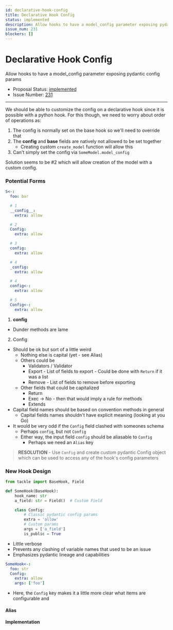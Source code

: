 ```yaml
---
id: declarative-hook-config
title: Declarative Hook Config
status: implemented
description: Allow hooks to have a model_config parameter exposing pydantic config params
issue_num: 231
blockers: []
---
```

[//]: # (--start-header--DO NOT MODIFY)

# Declarative Hook Config

Allow hooks to have a model_config parameter exposing pydantic config params

- Proposal Status: [implemented](README.md#status)
- Issue Number: [231](https://github.com/sudoblockio/tackle/issue/231)
---
[//]: # (--end-header--start-body--MODIFY)

We should be able to customize the config on a declarative hook since it is possible with a python hook. For this though, we need to worry about order of operations as:  

1. The config is normally set on the base hook so we'll need to override that
2. The __config__ and __base__ fields are natively not allowed to be set together
    - Creating custom `create_model` function will allow this
3. Can't simply set the config via `SomeModel.model_config`

Solution seems to be #2 which will allow creation of the model with a custom config.


### Potential Forms

```yaml
S<-:
  foo: bar

  # 1
  __config__:
    extra: allow

  # 2
  Config:
    extra: allow

  # 3
  config:
    extra: allow

  # 4
  _config:
    extra: allow

  # 4
  config<-:
    extra: allow

  # 5
  Config<-:
    extra: allow
```

1. __config__
- Dunder methods are lame

2. Config
- Should be ok but sort of a little weird
  - Nothing else is capital (yet - see Alias)
  - Others could be
    - Validators / Validator
    - Export - List of fields to export - Could be done with `Return` if it was a list
    - Remove - List of fields to remove before exporting
  - Other fields that could be capitalized
    - Return
    - Exec -> No - then that would imply a rule for methods
    - Extends
- Capital field names should be based on convention methods in general
  - Capital fields names shouldn't have explicit meaning (looking at you Go)
- It would be very odd if the `Config` field clashed with someones schema
  - Perhaps `config`, but not `Config`
  - Either way, the input field `config` should be aliasable to `Config`
    - Perhaps we need an `Alias` key

> **RESOLUTION** - Use `Config` and create custom pydantic Config object which can be used to access any of the hook's config parameters

### New Hook Design

```python
from tackle import BaseHook, Field

def SomeHook(BaseHook):
    hook_name: str
    a_field: str = Field()  # Custom Field

    class Config:
        # Classic pydantic config params
        extra = 'allow'
        # Custom params
        args = ['a_field']
        is_public = True
```
- Little verbose
- Prevents any clashing of variable names that used to be an issue
- Emphasizes pydantic lineage and capabilities

```yaml
SomeHook<-:
  foo: str
  Config:
    extra: allow
    args: ['foo']
```

- Here, the `Config` key makes it a little more clear what items are configurable and

#### Alias


#### Implementation
